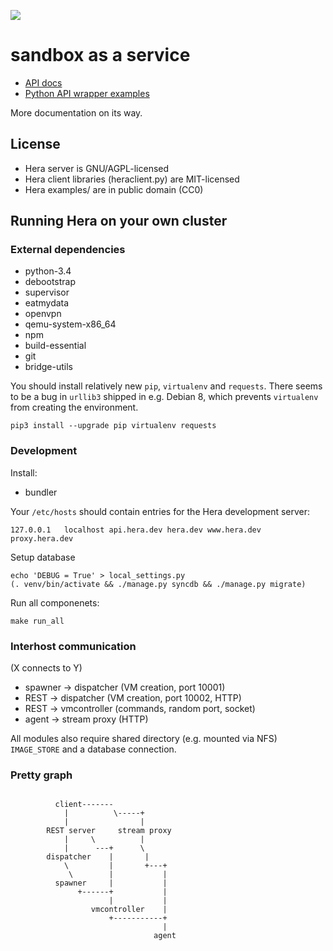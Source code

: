 ![](logo/icon.png)

# sandbox as a service

* [API docs](https://users.atomshare.net/~zlmch/hera/build/)
* [Python API wrapper examples](https://github.com/zielmicha/hera/tree/master/examples)

More documentation on its way.

## License

* Hera server is GNU/AGPL-licensed
* Hera client libraries (heraclient.py) are MIT-licensed
* Hera examples/ are in public domain (CC0)

## Running Hera on your own cluster

### External dependencies

* python-3.4
* debootstrap
* supervisor
* eatmydata
* openvpn
* qemu-system-x86_64
* npm
* build-essential
* git
* bridge-utils

You should install relatively new `pip`, `virtualenv` and `requests`. There seems to be a bug in `urllib3` shipped in e.g. Debian 8, which prevents `virtualenv` from creating the environment.

```
pip3 install --upgrade pip virtualenv requests
```

### Development

Install:

* bundler

Your `/etc/hosts` should contain entries for the Hera development server:

```
127.0.0.1	localhost api.hera.dev hera.dev www.hera.dev proxy.hera.dev
```

Setup database

```
echo 'DEBUG = True' > local_settings.py
(. venv/bin/activate && ./manage.py syncdb && ./manage.py migrate)
```

Run all componenets:

```
make run_all
```

### Interhost communication

(X connects to Y)

* spawner -> dispatcher (VM creation, port 10001)
* REST -> dispatcher (VM creation, port 10002, HTTP)
* REST -> vmcontroller (commands, random port, socket)
* agent -> stream proxy (HTTP)

All modules also require shared directory (e.g. mounted via NFS) `IMAGE_STORE` and a database connection.

### Pretty graph

```

          client-------
            |          \-----+
            |                |
        REST server     stream proxy
            |     \          |
            |      ---+      \
        dispatcher    |       |
            \         |       +---+
             \        |           |
          spawner     |           |
               +------+           |
                      |           |
                  vmcontroller    |
                      +-----------+
                                  |
                                agent

```
